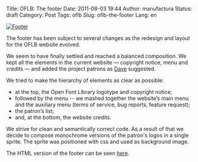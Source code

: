Title: OFLB: The footer
Date: 2011-08-03 19:44
Author: manufactura
Status: draft
Category: Post
Tags: oflb
Slug: oflb-the-footer
Lang: en

[![](http://blog.manufacturaindependente.org/wp-content/uploads/2011/08/footer03-e1312400481801.png "Footer")](http://manufacturaindependente.com/oflb/20110803-footer/index.html#foot)

The footer has been subject to several changes as the redesign and
layout for the OFLB website evolved.

We seem to have finally settled and reached a balanced composition. We
kept all the elements in the current website — copyright notice, menu
and credits — and added the project patrons as
[Dave](http://blog.manufacturaindependente.org/2011/07/oflb-catalogue-views-ii/#comments)
suggested.

We tried to make the hierarchy of elements as clear as possible:

-   at the top, the Open Font Library logotype and copyright notice;
-   followed by the menu -- we mashed together the website’s main menu
    and the auxiliary menu (terms of service, bug reports, feature
    request);
-   the patron’s list;
-   and, at the bottom, the website credits.

We strive for clean and semantically correct code. As a result of that
we decide to compose monochrome versions of the patron's logos in a
single sprite. The sprite was positioned with css and used as background
image.

The HTML version of the footer can be seen
[here](http://manufacturaindependente.com/oflb/20110803-footer/index.html#foot).


